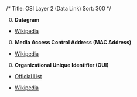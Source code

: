 /*
Title: OSI Layer 2 (Data Link)
Sort: 300
*/

0. **Datagram**

  * [Wikipedia](https://en.wikipedia.org/wiki/Datagram)

0. **Media Access Control Address (MAC Address)**

  * [Wikipedia](https://en.wikipedia.org/wiki/MAC_address)

0. **Organizational Unique Identifier (OUI)**

  * [Official List](http://standards-oui.ieee.org/oui.txt)

  * [Wikipedia](https://en.wikipedia.org/wiki/Organizationally_unique_identifier)
